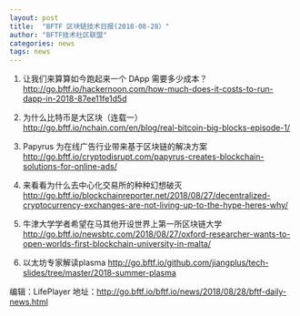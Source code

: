 ```yaml
---
layout: post
title:  "BFTF 区块链技术日报(2018-08-28）"
author: "BFTF技术社区联盟"
categories: news
tags: news
---
```


1. 让我们来算算如今跑起来一个 DApp 需要多少成本？ <http://go.bftf.io/hackernoon.com/how-much-does-it-costs-to-run-dapp-in-2018-87ee11fe1d5d>

2. 为什么比特币是大区块（连载一） <http://go.bftf.io/nchain.com/en/blog/real-bitcoin-big-blocks-episode-1/>

3. Papyrus 为在线广告行业带来基于区块链的解决方案 <http://go.bftf.io/cryptodisrupt.com/papyrus-creates-blockchain-solutions-for-online-ads/>

4. 来看看为什么去中心化交易所的种种幻想破灭 <http://go.bftf.io/blockchainreporter.net/2018/08/27/decentralized-cryptocurrency-exchanges-are-not-living-up-to-the-hype-heres-why/>

5. 牛津大学学者希望在马其他开设世界上第一所区块链大学 <http://go.bftf.io/newsbtc.com/2018/08/27/oxford-researcher-wants-to-open-worlds-first-blockchain-university-in-malta/>

6. 以太坊专家解读plasma <http://go.bftf.io/github.com/jiangplus/tech-slides/tree/master/2018-summer-plasma>

编辑：LifePlayer
地址：<http://go.bftf.io/bftf.io/news/2018/08/28/bftf-daily-news.html>
